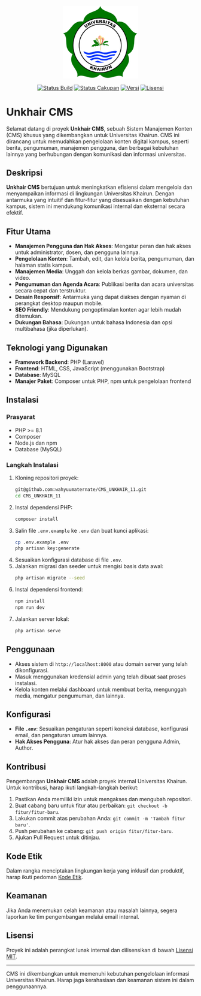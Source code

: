 <p align="center"><a href="https://www.unkhair.ac.id" target="_blank"><img src="public/backend/assets/img/logo-unkhair.png" width="200" alt="Logo Unkhair CMS"></a></p> <p align="center"> <a href="#"><img src="https://img.shields.io/badge/build-passing-brightgreen" alt="Status Build"></a> <a href="#"><img src="https://img.shields.io/badge/coverage-90%25-brightgreen" alt="Status Cakupan"></a> <a href="#"><img src="https://img.shields.io/badge/version-1.0-blue" alt="Versi"></a> <a href="#"><img src="https://img.shields.io/badge/license-MIT-green" alt="Lisensi"></a> </p>


# Unkhair CMS

Selamat datang di proyek **Unkhair CMS**, sebuah Sistem Manajemen Konten (CMS) khusus yang dikembangkan untuk Universitas Khairun. CMS ini dirancang untuk memudahkan pengelolaan konten digital kampus, seperti berita, pengumuman, manajemen pengguna, dan berbagai kebutuhan lainnya yang berhubungan dengan komunikasi dan informasi universitas.

## Deskripsi

**Unkhair CMS** bertujuan untuk meningkatkan efisiensi dalam mengelola dan menyampaikan informasi di lingkungan Universitas Khairun. Dengan antarmuka yang intuitif dan fitur-fitur yang disesuaikan dengan kebutuhan kampus, sistem ini mendukung komunikasi internal dan eksternal secara efektif.

## Fitur Utama

- **Manajemen Pengguna dan Hak Akses**: Mengatur peran dan hak akses untuk administrator, dosen, dan pengguna lainnya.
- **Pengelolaan Konten**: Tambah, edit, dan kelola berita, pengumuman, dan halaman statis kampus.
- **Manajemen Media**: Unggah dan kelola berkas gambar, dokumen, dan video.
- **Pengumuman dan Agenda Acara**: Publikasi berita dan acara universitas secara cepat dan terstruktur.
- **Desain Responsif**: Antarmuka yang dapat diakses dengan nyaman di perangkat desktop maupun mobile.
- **SEO Friendly**: Mendukung pengoptimalan konten agar lebih mudah ditemukan.
- **Dukungan Bahasa**: Dukungan untuk bahasa Indonesia dan opsi multibahasa (jika diperlukan).

## Teknologi yang Digunakan

- **Framework Backend**: PHP (Laravel)
- **Frontend**: HTML, CSS, JavaScript (menggunakan Bootstrap)
- **Database**: MySQL
- **Manajer Paket**: Composer untuk PHP, npm untuk pengelolaan frontend

## Instalasi

### Prasyarat

- PHP >= 8.1
- Composer
- Node.js dan npm
- Database (MySQL)

### Langkah Instalasi

1. Kloning repositori proyek:
    ```bash
    git@github.com:wahyuumaternate/CMS_UNKHAIR_11.git
    cd CMS_UNKHAIR_11
    ```
2. Instal dependensi PHP:
    ```bash
    composer install
    ```
3. Salin file `.env.example` ke `.env` dan buat kunci aplikasi:
    ```bash
    cp .env.example .env
    php artisan key:generate
    ```
4. Sesuaikan konfigurasi database di file `.env`.
5. Jalankan migrasi dan seeder untuk mengisi basis data awal:
    ```bash
    php artisan migrate --seed
    ```
6. Instal dependensi frontend:
    ```bash
    npm install
    npm run dev
    ```
7. Jalankan server lokal:
    ```bash
    php artisan serve
    ```

## Penggunaan

- Akses sistem di `http://localhost:8000` atau domain server yang telah dikonfigurasi.
- Masuk menggunakan kredensial admin yang telah dibuat saat proses instalasi.
- Kelola konten melalui dashboard untuk membuat berita, mengunggah media, mengatur pengumuman, dan lainnya.

## Konfigurasi

- **File `.env`**: Sesuaikan pengaturan seperti koneksi database, konfigurasi email, dan pengaturan umum lainnya.
- **Hak Akses Pengguna**: Atur hak akses dan peran pengguna Admin, Author.

## Kontribusi

Pengembangan **Unkhair CMS** adalah proyek internal Universitas Khairun. Untuk kontribusi, harap ikuti langkah-langkah berikut:

1. Pastikan Anda memiliki izin untuk mengakses dan mengubah repositori.
2. Buat cabang baru untuk fitur atau perbaikan: `git checkout -b fitur/fitur-baru`.
3. Lakukan commit atas perubahan Anda: `git commit -m 'Tambah fitur baru'`.
4. Push perubahan ke cabang: `git push origin fitur/fitur-baru`.
5. Ajukan Pull Request untuk ditinjau.

## Kode Etik

Dalam rangka menciptakan lingkungan kerja yang inklusif dan produktif, harap ikuti pedoman [Kode Etik](#).

## Keamanan

Jika Anda menemukan celah keamanan atau masalah lainnya, segera laporkan ke tim pengembangan melalui email internal.

## Lisensi

Proyek ini adalah perangkat lunak internal dan dilisensikan di bawah [Lisensi MIT](https://opensource.org/licenses/MIT).

---

CMS ini dikembangkan untuk memenuhi kebutuhan pengelolaan informasi Universitas Khairun. Harap jaga kerahasiaan dan keamanan sistem ini dalam penggunaannya.
